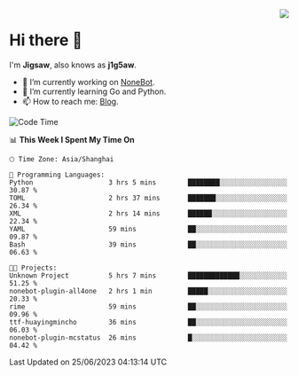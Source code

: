 <a href="#">
  <img align="right" src="https://github-readme-stats.vercel.app/api?username=j1g5awi&count_private=true&show_icons=true&title_color=80070B&text_color=B3B3B3&bg_color=212121&icon_color=80070B" />
</a>

# Hi there 👋

I'm **Jigsaw**, also knows as **j1g5aw**.

- 🔭 I’m currently working on [NoneBot](https://github.com/nonebot).
- 🌱 I’m currently learning Go and Python.
- 📫 How to reach me: [Blog](https://blog.maddestroyer.xyz/).

<!--START_SECTION:waka-->
![Code Time](http://img.shields.io/badge/Code%20Time-1%2C134%20hrs%2053%20mins-blue)

📊 **This Week I Spent My Time On** 

```text
🕑︎ Time Zone: Asia/Shanghai

💬 Programming Languages: 
Python                   3 hrs 5 mins        ████████░░░░░░░░░░░░░░░░░   30.87 % 
TOML                     2 hrs 37 mins       ███████░░░░░░░░░░░░░░░░░░   26.34 % 
XML                      2 hrs 14 mins       ██████░░░░░░░░░░░░░░░░░░░   22.34 % 
YAML                     59 mins             ██░░░░░░░░░░░░░░░░░░░░░░░   09.87 % 
Bash                     39 mins             ██░░░░░░░░░░░░░░░░░░░░░░░   06.63 % 

🐱‍💻 Projects: 
Unknown Project          5 hrs 7 mins        █████████████░░░░░░░░░░░░   51.25 % 
nonebot-plugin-all4one   2 hrs 1 min         █████░░░░░░░░░░░░░░░░░░░░   20.33 % 
rime                     59 mins             ██░░░░░░░░░░░░░░░░░░░░░░░   09.96 % 
ttf-huayingmincho        36 mins             ██░░░░░░░░░░░░░░░░░░░░░░░   06.03 % 
nonebot-plugin-mcstatus  26 mins             █░░░░░░░░░░░░░░░░░░░░░░░░   04.42 % 
```


 Last Updated on 25/06/2023 04:13:14 UTC
<!--END_SECTION:waka-->
